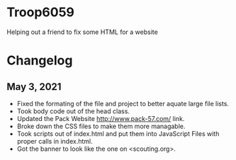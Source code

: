 # Troop6059
Helping out a friend to fix some HTML for a website

# Changelog
## May 3, 2021
  - Fixed the formating of the file and project to better aquate large file lists.
  - Took body code out of the head class.
  - Updated the Pack Website <http://www.pack-57.com/> link.
  - Broke down the CSS files to make them more managable.
  - Took scripts out of index.html and put them into JavaScript Files with proper calls in index.html.
  - Got the banner to look like the one on <scouting.org>.
